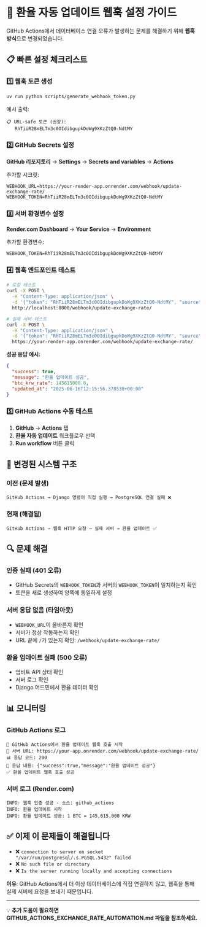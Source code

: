 # 🔧 환율 자동 업데이트 웹훅 설정 가이드

GitHub Actions에서 데이터베이스 연결 오류가 발생하는 문제를 해결하기 위해 **웹훅 방식**으로 변경되었습니다.

## 📋 빠른 설정 체크리스트

### 1️⃣ 웹훅 토큰 생성
```bash
uv run python scripts/generate_webhook_token.py
```

예시 출력:
```
📋 URL-safe 토큰 (권장):
   RhTiiR28mELTm3c0OIdibgupkDoWg9XKzZtQ0-NdtMY
```

### 2️⃣ GitHub Secrets 설정

**GitHub 리포지토리** → **Settings** → **Secrets and variables** → **Actions**

추가할 시크릿:
```
WEBHOOK_URL=https://your-render-app.onrender.com/webhook/update-exchange-rate/
WEBHOOK_TOKEN=RhTiiR28mELTm3c0OIdibgupkDoWg9XKzZtQ0-NdtMY
```

### 3️⃣ 서버 환경변수 설정

**Render.com Dashboard** → **Your Service** → **Environment**

추가할 환경변수:
```
WEBHOOK_TOKEN=RhTiiR28mELTm3c0OIdibgupkDoWg9XKzZtQ0-NdtMY
```

### 4️⃣ 웹훅 엔드포인트 테스트

```bash
# 로컬 테스트
curl -X POST \
  -H "Content-Type: application/json" \
  -d '{"token": "RhTiiR28mELTm3c0OIdibgupkDoWg9XKzZtQ0-NdtMY", "source": "manual_test"}' \
  http://localhost:8000/webhook/update-exchange-rate/

# 실제 서버 테스트
curl -X POST \
  -H "Content-Type: application/json" \
  -d '{"token": "RhTiiR28mELTm3c0OIdibgupkDoWg9XKzZtQ0-NdtMY", "source": "manual_test"}' \
  https://your-render-app.onrender.com/webhook/update-exchange-rate/
```

**성공 응답 예시:**
```json
{
  "success": true,
  "message": "환율 업데이트 성공",
  "btc_krw_rate": 145615000.0,
  "updated_at": "2025-06-16T12:15:56.378530+00:00"
}
```

### 5️⃣ GitHub Actions 수동 테스트

1. **GitHub** → **Actions** 탭
2. **환율 자동 업데이트** 워크플로우 선택
3. **Run workflow** 버튼 클릭

## 🚀 변경된 시스템 구조

### 이전 (문제 발생)
```
GitHub Actions → Django 명령어 직접 실행 → PostgreSQL 연결 실패 ❌
```

### 현재 (해결됨)
```
GitHub Actions → 웹훅 HTTP 요청 → 실제 서버 → 환율 업데이트 ✅
```

## 🔍 문제 해결

### 인증 실패 (401 오류)
- GitHub Secrets의 `WEBHOOK_TOKEN`과 서버의 `WEBHOOK_TOKEN`이 일치하는지 확인
- 토큰을 새로 생성하여 양쪽에 동일하게 설정

### 서버 응답 없음 (타임아웃)
- `WEBHOOK_URL`이 올바른지 확인
- 서버가 정상 작동하는지 확인
- URL 끝에 `/`가 있는지 확인: `/webhook/update-exchange-rate/`

### 환율 업데이트 실패 (500 오류)
- 업비트 API 상태 확인
- 서버 로그 확인
- Django 어드민에서 환율 데이터 확인

## 📊 모니터링

### GitHub Actions 로그
```
🚀 GitHub Actions에서 환율 업데이트 웹훅 호출 시작
📡 서버 URL: https://your-app.onrender.com/webhook/update-exchange-rate/
📊 응답 코드: 200
📄 응답 내용: {"success":true,"message":"환율 업데이트 성공"}
✅ 환율 업데이트 웹훅 호출 성공
```

### 서버 로그 (Render.com)
```
INFO: 웹훅 인증 성공 - 소스: github_actions
INFO: 환율 업데이트 시작
INFO: 환율 업데이트 성공: 1 BTC = 145,615,000 KRW
```

## ✅ 이제 이 문제들이 해결됩니다

- ❌ `connection to server on socket "/var/run/postgresql/.s.PGSQL.5432" failed`
- ❌ `No such file or directory`
- ❌ `Is the server running locally and accepting connections`

**이유**: GitHub Actions에서 더 이상 데이터베이스에 직접 연결하지 않고, 웹훅을 통해 실제 서버에 요청을 보내기 때문입니다.

---

💡 **추가 도움이 필요하면 GITHUB_ACTIONS_EXCHANGE_RATE_AUTOMATION.md 파일을 참조하세요.** 